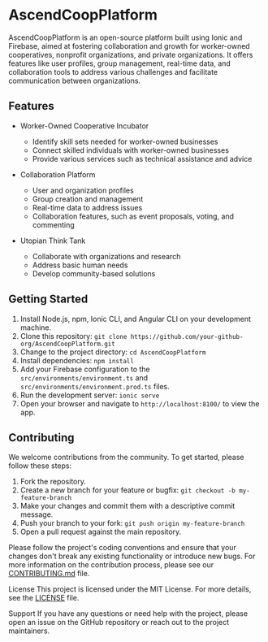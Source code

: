 # AscendCoopPlatform

AscendCoopPlatform is an open-source platform built using Ionic and Firebase, aimed at fostering collaboration and growth for worker-owned cooperatives, nonprofit organizations, and private organizations. It offers features like user profiles, group management, real-time data, and collaboration tools to address various challenges and facilitate communication between organizations.

## Features

- Worker-Owned Cooperative Incubator
  - Identify skill sets needed for worker-owned businesses
  - Connect skilled individuals with worker-owned businesses
  - Provide various services such as technical assistance and advice

- Collaboration Platform
  - User and organization profiles
  - Group creation and management
  - Real-time data to address issues
  - Collaboration features, such as event proposals, voting, and commenting

- Utopian Think Tank
  - Collaborate with organizations and research
  - Address basic human needs
  - Develop community-based solutions

## Getting Started

1. Install Node.js, npm, Ionic CLI, and Angular CLI on your development machine.
2. Clone this repository: `git clone https://github.com/your-github-org/AscendCoopPlatform.git`
3. Change to the project directory: `cd AscendCoopPlatform`
4. Install dependencies: `npm install`
5. Add your Firebase configuration to the `src/environments/environment.ts` and `src/environments/environment.prod.ts` files.
6. Run the development server: `ionic serve`
7. Open your browser and navigate to `http://localhost:8100/` to view the app.

## Contributing

We welcome contributions from the community. To get started, please follow these steps:

1. Fork the repository.
2. Create a new branch for your feature or bugfix: `git checkout -b my-feature-branch`
3. Make your changes and commit them with a descriptive commit message.
4. Push your branch to your fork: `git push origin my-feature-branch`
5. Open a pull request against the main repository.

Please follow the project's coding conventions and ensure that your changes don't break any existing functionality or introduce new bugs. For more information on the contribution process, please see our [CONTRIBUTING.md]() file.

License
This project is licensed under the MIT License. For more details, see the [LICENSE](https://opensource.org/licenses/MIT) file.

Support
If you have any questions or need help with the project, please open an issue on the GitHub repository or reach out to the project maintainers.
